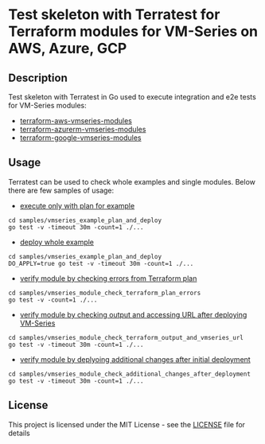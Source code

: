 # Test skeleton with Terratest for Terraform modules for VM-Series on AWS, Azure, GCP

## Description

Test skeleton with Terratest in Go used to execute integration and e2e tests for VM-Series modules:
- [terraform-aws-vmseries-modules](https://github.com/PaloAltoNetworks/terraform-aws-vmseries-modules)
- [terraform-azurerm-vmseries-modules](https://github.com/PaloAltoNetworks/terraform-azurerm-vmseries-modules)
- [terraform-google-vmseries-modules](https://github.com/PaloAltoNetworks/terraform-google-vmseries-modules)

## Usage

Terratest can be used to check whole examples and single modules. Below there are few samples of usage:
- [execute only with plan for example](samples/vmseries_example_plan_and_deploy/)

```
cd samples/vmseries_example_plan_and_deploy
go test -v -timeout 30m -count=1 ./...
```

- [deploy whole example](samples/vmseries_example_plan_and_deploy/)

```
cd samples/vmseries_example_plan_and_deploy
DO_APPLY=true go test -v -timeout 30m -count=1 ./...
```

- [verify module by checking errors from Terraform plan](samples/vmseries_module_check_terraform_plan_errors/)

```
cd samples/vmseries_module_check_terraform_plan_errors
go test -v -count=1 ./...
```

- [verify module by checking output and accessing URL after deploying VM-Series](samples/vmseries_module_check_terraform_output_and_vmseries_url/)

```
cd samples/vmseries_module_check_terraform_output_and_vmseries_url
go test -v -timeout 30m -count=1 ./...
```


- [verify module by deplyoing additional changes after initial deployment](samples/vmseries_module_check_additional_changes_after_deployment/)

```
cd samples/vmseries_module_check_additional_changes_after_deployment
go test -v -timeout 30m -count=1 ./...
```

## License

This project is licensed under the MIT License - see the [LICENSE](./LICENSE) file for details